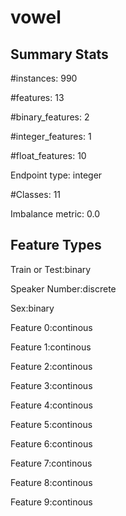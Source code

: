 # vowel

## Summary Stats

#instances: 990

#features: 13

  #binary_features: 2

  #integer_features: 1

  #float_features: 10

Endpoint type: integer

#Classes: 11

Imbalance metric: 0.0

## Feature Types

 Train or Test:binary

Speaker Number:discrete

Sex:binary

Feature 0:continous

Feature 1:continous

Feature 2:continous

Feature 3:continous

Feature 4:continous

Feature 5:continous

Feature 6:continous

Feature 7:continous

Feature 8:continous

Feature 9:continous


